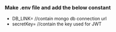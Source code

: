 ### Make .env file and add the below constant
* DB_LINK=      //contain mongo db connection url
* secretKey=   //contain the key used for JWT 